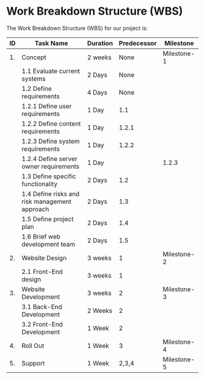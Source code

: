 # Work Breakdown Structure (WBS)

The Work Breakdown Structure (WBS) for our project is:

ID | Task Name | Duration | Predecessor | Milestone|
---|-----------|----------|-------------|----------|
1. | Concept | 2 weeks | None | Milestone-1 |
| | 1.1 Evaluate current systems | 2 Days | None | |
| | 1.2 Define requirements | 4 Days | None | |
| |     1.2.1 Define user requirements | 1 Day | 1.1 | |
| |     1.2.2 Define content requirements | 1 Day | 1.2.1 | |
| |     1.2.3 Define system requirements | 1 Day | 1.2.2 | |
| |     1.2.4 Define server owner requirements | 1 Day| | 1.2.3 | |
| | 1.3 Define specific functionality | 2 Days | 1.2 | |
| | 1.4 Define risks and risk management approach | 2 Days | 1.3 | |
| | 1.5 Define project plan | 2 Days | 1.4 | |
| | 1.6 Brief web development team | 2 Days | 1.5 | |
2. | Website Design | 3 weeks | 1 | Milestone-2 |
| | 2.1 Front-End design | 3 weeks | 1 | |
3. | Website Development | 3 weeks | 2 | Milestone-3 |
| | 3.1 Back-End Development | 2 Weeks | 2 | |
| | 3.2 Front-End Development | 1 Week | 2 | |
4. | Roll Out | 1 Week | 3 | Milestone-4 | 
5. | Support | 1 Week | 2,3,4 | Milestone-5 |

